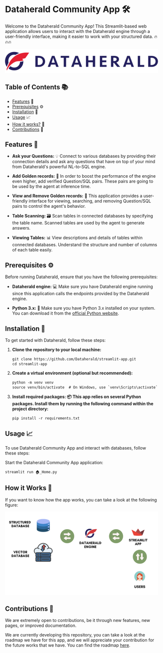 # Dataherald Community App 🛠️

Welcome to the Dataherald Community App! This Streamlit-based web application allows users to interact with the Dataherald engine through a user-friendly interface, making it easier to work with your structured data. 🔥🔥🔥

![Dataherald Logo](./images/dataherald.png)

## Table of Contents 📚

- [Features](#features) 🚀
- [Prerequisites](#prerequisites) ⚙️
- [Installation](#installation) 🚀
- [Usage](#usage) 📈
- [How it works?](#how) 🧐
- [Contributions](#contribution) 🤝


## Features 🚀

- **Ask your Questions:** 💡 Connect to various databases by providing their connection details and ask any questions that have on top of your mind from Dataherald's powerful NL-to-SQL engine.

- **Add Golden records:** 💎 In order to boost the performance of the engine even higher, add verified Question/SQL pairs. These pairs are going to be used by the agent at inference time.

- **View and Remove Golden records:** 📜 This application provides a user-friendly interface for viewing, searching, and removing Question/SQL pairs to control the agent's behavior.

- **Table Scanning:** 🗃️ Scan tables in connected databases by specifying the table name. Scanned tables are used by the agent to generate answers.

- **Viewing Tables:** 📊 View descriptions and details of tables within connected databases. Understand the structure and number of columns of each table easily.

## Prerequisites ⚙️

Before running Dataherald, ensure that you have the following prerequisites:

- **Dataherald engine:** 💻 Make sure you have Dataherald engine running since this application calls the endpoints provided by the Dataherald engine.

- **Python 3.x:** 🐍 Make sure you have Python 3.x installed on your system. You can download it from the [official Python website](https://www.python.org/downloads/).

## Installation 🚀

To get started with Dataherald, follow these steps:

1. **Clone the repository to your local machine:**

   ```shell
   git clone https://github.com/Dataherald/streamlit-app.git
   cd streamlit-app

2. **Create a virtual environment (optional but recommended):**

    ```shell
    python -m venv venv
    source venv/bin/activate  # On Windows, use `venv\Scripts\activate`
    ```

3. **Install required packages: 📦 This app relies on several Python packages. Install them by running the following command within the project directory:**

    ```shell
    pip install -r requirements.txt
    ```

## Usage 📈
To use Dataherald Community App and interact with databases, follow these steps:

Start the Dataherald Community App application:

``` shell
streamlit run 🏠_Home.py
```

## How it Works 🧐
If you want to know how the app works, you can take a look at the following figure:

![Architecture](./images/architecture.png)

## Contributions 🤝
We are extremely open to contributions, be it through new features, new pages, or improved documentation.

We are currently developing this repository, you can take a look at the roadmap we have for this app, and we will appreciate your contribution for the future works that we have. You can find the roadmap [here](https://github.com/Dataherald/streamlit-app/blob/main/contributions.md#roadmap-%EF%B8%8F).
